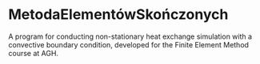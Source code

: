 # MetodaElementówSkończonych
A program for conducting non-stationary heat exchange simulation with a convective boundary condition, developed for the Finite Element Method course at AGH.

